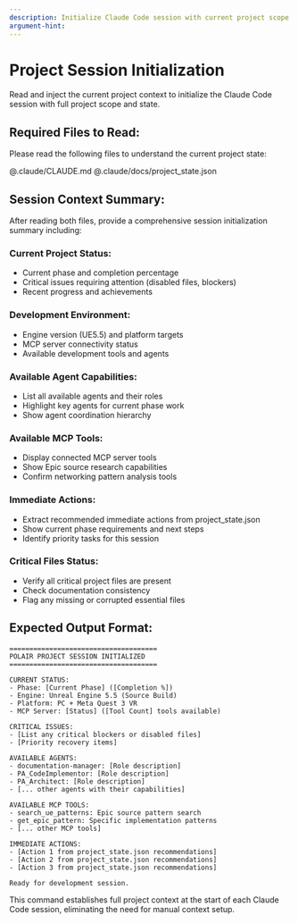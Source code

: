 ```yaml
---
description: Initialize Claude Code session with current project scope and state
argument-hint: 
---
```


# Project Session Initialization

Read and inject the current project context to initialize the Claude Code session with full project scope and state.

## Required Files to Read:
Please read the following files to understand the current project state:

@.claude/CLAUDE.md
@.claude/docs/project_state.json

## Session Context Summary:
After reading both files, provide a comprehensive session initialization summary including:

### Current Project Status:
- Current phase and completion percentage
- Critical issues requiring attention (disabled files, blockers)
- Recent progress and achievements

### Development Environment:
- Engine version (UE5.5) and platform targets
- MCP server connectivity status
- Available development tools and agents

### Available Agent Capabilities:
- List all available agents and their roles
- Highlight key agents for current phase work
- Show agent coordination hierarchy

### Available MCP Tools:
- Display connected MCP server tools
- Show Epic source research capabilities
- Confirm networking pattern analysis tools

### Immediate Actions:
- Extract recommended immediate actions from project_state.json
- Show current phase requirements and next steps
- Identify priority tasks for this session

### Critical Files Status:
- Verify all critical project files are present
- Check documentation consistency
- Flag any missing or corrupted essential files

## Expected Output Format:
```
=====================================
POLAIR PROJECT SESSION INITIALIZED
=====================================

CURRENT STATUS:
- Phase: [Current Phase] ([Completion %])
- Engine: Unreal Engine 5.5 (Source Build)
- Platform: PC + Meta Quest 3 VR
- MCP Server: [Status] ([Tool Count] tools available)

CRITICAL ISSUES:
- [List any critical blockers or disabled files]
- [Priority recovery items]

AVAILABLE AGENTS:
- documentation-manager: [Role description]
- PA_CodeImplementor: [Role description]
- PA_Architect: [Role description]
- [... other agents with their capabilities]

AVAILABLE MCP TOOLS:
- search_ue_patterns: Epic source pattern search
- get_epic_pattern: Specific implementation patterns
- [... other MCP tools]

IMMEDIATE ACTIONS:
- [Action 1 from project_state.json recommendations]
- [Action 2 from project_state.json recommendations]
- [Action 3 from project_state.json recommendations]

Ready for development session.
```

This command establishes full project context at the start of each Claude Code session, eliminating the need for manual context setup.
